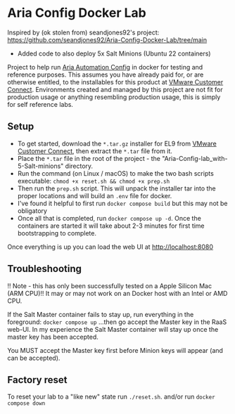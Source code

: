 # Aria Config Docker Lab
Inspired by (ok stolen from) seandjones92's project: https://github.com/seandjones92/Aria-Config-Docker-Lab/tree/main
- Added code to also deploy 5x Salt Minions (Ubuntu 22 containers)

Project to help run [Aria Automation Config](https://www.vmware.com/products/aria-automation/saltstack-config.html) in docker for testing and reference purposes. This assumes you have already paid for, or are otherwise entitled, to the installables for this product at [VMware Customer Connect](https://customerconnect.vmware.com/home). Environments created and managed by this project are not fit for production usage or anything resembling production usage, this is simply for self reference labs.

## Setup
- To get started, download the `*.tar.gz` installer for EL9 from [VMware Customer Connect](https://customerconnect.vmware.com/home), then extract the `*.tar` file from it.  
- Place the `*.tar` file in the root of the project - the "Aria-Config-lab_with-5-Salt-minions" directory.
- Run the command (on Linux / macOS) to make the two bash scripts executable: `chmod +x reset.sh && chmod +x prep.sh`
- Then run the `prep.sh` script. This will unpack the installer tar into the proper locations and will build an `.env` file for docker.
- I've found it helpful to first run `docker compose build` but this may not be obligatory
- Once all that is completed, run `docker compose up -d`. Once the containers are started it will take about 2-3 minutes for first time bootstrapping to complete.

Once everything is up you can load the web UI at [http://localhost:8080](http://localhost:8080)

## Troubleshooting
!! Note - this has only been successfully tested on a Apple Silicon Mac (ARM CPU)!! It may or may not work on an Docker host with an Intel or AMD CPU. 

If the Salt Master container fails to stay up, run everything in the foreground: `docker compose up`
...then go accept the Master key in the RaaS web-UI. In my experience the Salt Master container will stay up once the master key has been accepted. 

You MUST accept the Master key first before Minion keys will appear (and can be accepted). 

## Factory reset
To reset your lab to a "like new" state run `./reset.sh`. and/or run `docker compose down`
